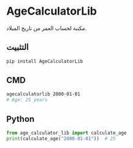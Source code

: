 # AgeCalculatorLib
مكتبة لحساب العمر من تاريخ الميلاد. 

## التثبيت
```bash
pip install AgeCalculatorLib
```

## CMD
```bash
agecalculatorlib 2000-01-01
# Age: 25 years
```

## Python
```python
from age_calculator_lib import calculate_age
print(calculate_age("2000-01-01"))  # 25
```
